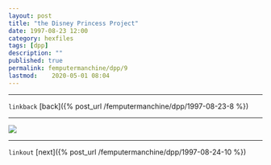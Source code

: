```yaml
---
layout: post
title: "the Disney Princess Project"
date: 1997-08-23 12:00
category: hexfiles
tags: [dpp]
description: ""
published: true
permalink: femputermanchine/dpp/9
lastmod:	2020-05-01 08:04
---
```


*****
`linkback`
[back]({% post_url /femputermanchine/dpp/1997-08-23-8 %})

*****

<img src="{{ site.url }}/assets/img/dpp-09.jpg" maxwidth="1000" />


*****

`linkout`
[next]({% post_url /femputermanchine/dpp/1997-08-24-10 %})

